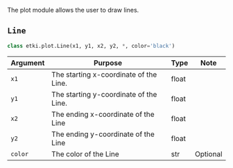 The plot module allows the user to draw lines.

## `Line`
```py
class etki.plot.Line(x1, y1, x2, y2, *, color='black')
```
|Argument|Purpose|Type|Note|
|--|--|--|--|
|`x1`|The starting x-coordinate of the Line.|float|
|`y1`|The starting y-coordinate of the Line.|float|
|`x2`|The ending x-coordinate of the Line|float|
|`y2`|The ending y-coordinate of the Line|float|
|`color`|The color of the Line|str|Optional|
